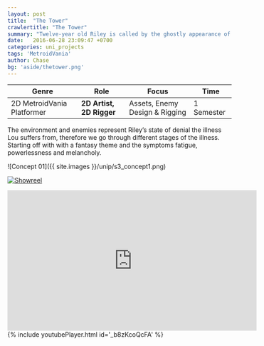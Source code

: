 ```yaml
---
layout: post
title:  "The Tower"
crawlertitle: "The Tower"
summary: "Twelve-year old Riley is called by the ghostly appearance of her best friend Lou to save her from captivity in a tower full of dangers and monsters. The tower is a metaphor for Riley's emotional state, since she has trouble dealing  with the fact her best friend suffers from the severe illness MS in a hospital."
date:   2016-06-28 23:09:47 +0700
categories: uni_projects
tags: 'MetroidVania'
author: Chase
bg: 'aside/thetower.png'
---
```



Genre | Role | Focus | Time |
------------ | -------------| -------- |----|
2D MetroidVania Platformer | **2D Artist, 2D Rigger** | Assets, Enemy Design & Rigging | 1 Semester |


The environment and enemies represent Riley’s state of denial the illness Lou suffers from, therefore we go through different stages of the illness. Starting off with with a fantasy theme and the symptoms fatigue, powerlessness and melancholy. 


![Concept 01]({{ site.images }}/unip/s3_concept1.png)



[![Showreel](https://img.youtube.com/vi/_b8zKcoQcFA/1.jpg)](https://www.youtube.com/watch?v=_b8zKcoQcFA)
<iframe width="560" height="315" src="https://www.youtube.com/embed/_b8zKcoQcFA?ecver=1" frameborder="0" allowfullscreen></iframe>
{% include youtubePlayer.html id='_b8zKcoQcFA' %}
